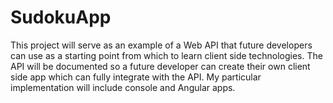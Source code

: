 # SudokuApp

This project will serve as an example of a Web API that future developers can use as a starting point from which to learn client side technologies.  The API will be documented so a future developer can create their own client side app which can fully integrate with the API.  My particular implementation will include console and Angular apps.